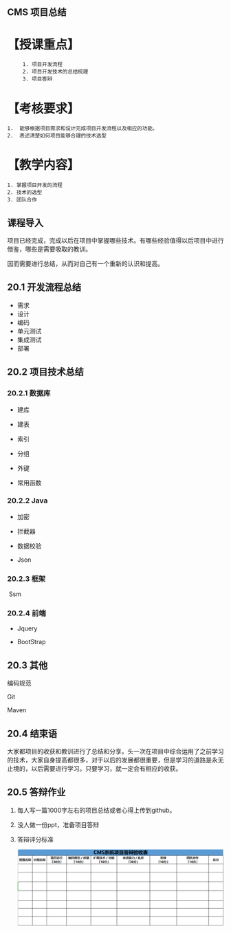 ## CMS 项目总结

# 【授课重点】

     	 1. 项目开发流程
     	 2. 项目开发技术的总结梳理
     	 3. 项目答辩

# 【考核要求】

 	1.  能够根据项目需求和设计完成项目开发流程以及相应的功能。
 	2.  表述清楚如何项目能够合理的技术选型

# 【教学内容】

 	1. 掌握项目开发的流程
 	2. 技术的选型
 	3. 团队合作

## 课程导入

​     项目已经完成，完成以后在项目中掌握哪些技术。有哪些经验值得以后项目中进行借鉴，哪些是需要吸取的教训。

  因而需要进行总结，从而对自己有一个重新的认识和提高。

## 20.1 开发流程总结

- 需求
- 设计
- 编码
- 单元测试
- 集成测试
- 部署

## 20.2 项目技术总结

### 20.2.1 数据库

- 建库

- 建表

- 索引

- 分组

- 外键

- 常用函数

### 20.2.2 Java

- 加密

- 拦截器

- 数据校验

- Json


### 20.2.3 框架

​	Ssm

### 20.2.4 前端

- Jquery

- BootStrap


## 20.3 其他

编码规范

Git

Maven



## 20.4 结束语

​	大家都项目的收获和教训进行了总结和分享，头一次在项目中综合运用了之前学习的技术，大家自身提高都很多，对于以后的发展都很重要，但是学习的道路是永无止境的，以后需要进行学习。只要学习，就一定会有相应的收获。

## 20.5 答辩作业

 1. 每人写一篇1000字左右的项目总结或者心得上传到github。

 2. 没人做一份ppt，准备项目答辩

 3. 答辩评分标准

     ![1575505588546](unit20.assets/1575505588546.png) 

    

​	

